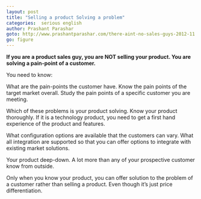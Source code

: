 ```yaml
---
layout: post
title: "Selling a product Solving a problem"
categories:  serious english
author: Prashant Parashar
goto: http://www.prashantparashar.com/there-aint-no-sales-guys-2012-11.html?ref=speak.junglestar.org
go: figure
---
```


**If you are a product sales guy, you are NOT selling your product. You are solving a pain-point of a customer.**

You need to know:

What are the pain-points the customer have. Know the pain points of the target market overall. Study the pain points of a specific customer you are meeting.

Which of these problems is your product solving. Know your product thoroughly. If it is a technology product, you need to get a first hand experience of the product and features.

What configuration options are available that the customers can vary.
What all integration are supported so that you can offer options to integrate with existing market solutions.

Your product deep-down. A lot more than any of your prospective customer know from outside.

Only when you know your product, you can offer solution to the problem of a customer rather than selling a product. Even though it’s just price differentiation.

